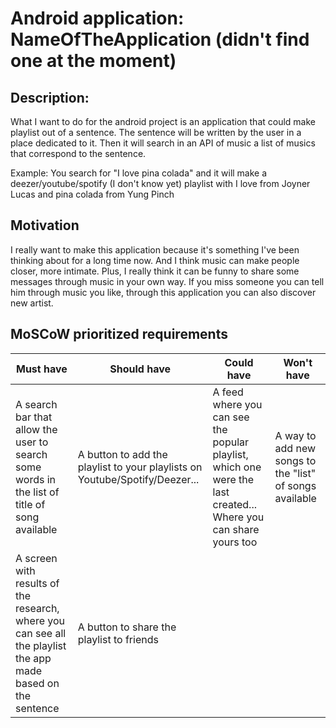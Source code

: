 # Android application: NameOfTheApplication (didn't find one at the moment)
## Description:
What I want to do for the android project is an application that could make playlist out of a sentence. The sentence will be written by the user in a place dedicated to it. Then it will search in an API of music a list of musics that correspond to the sentence.
    
Example: You search for "I love pina colada" and it will make a deezer/youtube/spotify (I don't know yet) playlist with I love from Joyner Lucas and pina colada from Yung Pinch
    
## Motivation
I really want to make this application because it's something I've been thinking about for a long time now. And I think music can make people closer, more intimate. Plus, I really think it can be funny to share some messages through music in your own way. If you miss someone you can tell him through music you like, through this application you can also discover new artist. 
    
## MoSCoW prioritized requirements

| Must have | Should have | Could have | Won't have |
| --------- | ----------- | ---------- | ---------- |
| A search bar that allow the user to search some words in the list of title of song available | A button to add the playlist to your playlists on Youtube/Spotify/Deezer... | A feed where you can see the popular playlist, which one were the last created... Where you can share yours too | A way to add new songs to the "list" of songs available |
| A screen with results of the research, where you can see all the playlist the app made based on the sentence | A button to share the playlist to friends | 



